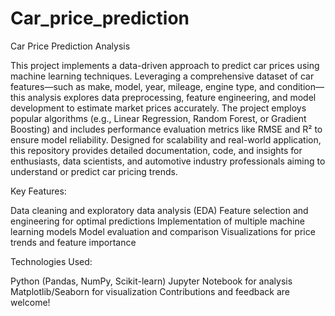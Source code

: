# Car_price_prediction

Car Price Prediction Analysis

This project implements a data-driven approach to predict car prices using machine learning techniques. Leveraging a comprehensive dataset of car features—such as make, model, year, mileage, engine type, and condition—this analysis explores data preprocessing, feature engineering, and model development to estimate market prices accurately. The project employs popular algorithms (e.g., Linear Regression, Random Forest, or Gradient Boosting) and includes performance evaluation metrics like RMSE and R² to ensure model reliability. Designed for scalability and real-world application, this repository provides detailed documentation, code, and insights for enthusiasts, data scientists, and automotive industry professionals aiming to understand or predict car pricing trends.

Key Features:

Data cleaning and exploratory data analysis (EDA)
Feature selection and engineering for optimal predictions
Implementation of multiple machine learning models
Model evaluation and comparison
Visualizations for price trends and feature importance

Technologies Used:

Python (Pandas, NumPy, Scikit-learn)
Jupyter Notebook for analysis
Matplotlib/Seaborn for visualization
Contributions and feedback are welcome!
